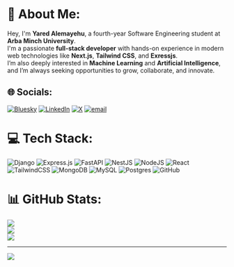 # 💫 About Me:
Hey, I'm **Yared Alemayehu**, a fourth-year Software Engineering student at **Arba Minch University**.<br>I'm a passionate **full-stack developer** with hands-on experience in modern web technologies like **Next.js**, **Tailwind CSS**, and **Exressjs**.<br>I’m also deeply interested in **Machine Learning** and **Artificial Intelligence**, and I’m always seeking opportunities to grow, collaborate, and innovate.


## 🌐 Socials:
[![Bluesky](https://img.shields.io/badge/bluesky-0285FF?style=for-the-badge&logo=bluesky&logoColor=%23FFFFFF)](https://bsky.app/profile/x) [![LinkedIn](https://img.shields.io/badge/LinkedIn-%230077B5.svg?logo=linkedin&logoColor=white)](https://linkedin.com/in/https://www.linkedin.com/in/yared-alemayehu-661863296/) [![X](https://img.shields.io/badge/X-black.svg?logo=X&logoColor=white)](https://x.com/https://x.com/yared73) [![email](https://img.shields.io/badge/Email-D14836?logo=gmail&logoColor=white)](mailto:alemayehuyared9@gmail.com) 

# 💻 Tech Stack:
![Django](https://img.shields.io/badge/django-%23092E20.svg?style=for-the-badge&logo=django&logoColor=white) ![Express.js](https://img.shields.io/badge/express.js-%23404d59.svg?style=for-the-badge&logo=express&logoColor=%2361DAFB) ![FastAPI](https://img.shields.io/badge/FastAPI-005571?style=for-the-badge&logo=fastapi) ![NestJS](https://img.shields.io/badge/nestjs-%23E0234E.svg?style=for-the-badge&logo=nestjs&logoColor=white) ![NodeJS](https://img.shields.io/badge/node.js-6DA55F?style=for-the-badge&logo=node.js&logoColor=white) ![React](https://img.shields.io/badge/react-%2320232a.svg?style=for-the-badge&logo=react&logoColor=%2361DAFB) ![TailwindCSS](https://img.shields.io/badge/tailwindcss-%2338B2AC.svg?style=for-the-badge&logo=tailwind-css&logoColor=white) ![MongoDB](https://img.shields.io/badge/MongoDB-%234ea94b.svg?style=for-the-badge&logo=mongodb&logoColor=white) ![MySQL](https://img.shields.io/badge/mysql-4479A1.svg?style=for-the-badge&logo=mysql&logoColor=white) ![Postgres](https://img.shields.io/badge/postgres-%23316192.svg?style=for-the-badge&logo=postgresql&logoColor=white) ![GitHub](https://img.shields.io/badge/github-%23121011.svg?style=for-the-badge&logo=github&logoColor=white)
# 📊 GitHub Stats:
![](https://github-readme-stats.vercel.app/api?username=yared27&theme=dark&hide_border=false&include_all_commits=true&count_private=true)<br/>
![](https://nirzak-streak-stats.vercel.app/?user=yared27&theme=dark&hide_border=false)<br/>
![](https://github-readme-stats.vercel.app/api/top-langs/?username=yared27&theme=dark&hide_border=false&include_all_commits=true&count_private=true&layout=compact)

---
[![](https://visitcount.itsvg.in/api?id=yared27&icon=0&color=0)](https://visitcount.itsvg.in)

<!-- Proudly created with GPRM ( https://gprm.itsvg.in ) -->
